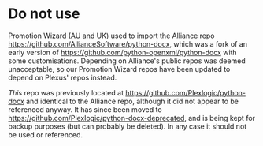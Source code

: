 # Do not use

Promotion Wizard (AU and UK) used to import the Alliance repo https://github.com/AllianceSoftware/python-docx, which was a fork of an early version of https://github.com/python-openxml/python-docx with some customisations. Depending on Alliance's public repos was deemed unacceptable, so our Promotion Wizard repos have been updated to depend on Plexus' repos instead.

*This* repo was previously located at https://github.com/Plexlogic/python-docx and identical to the Alliance repo, although it did not appear to be referenced anyway. It has since been moved to https://github.com/Plexlogic/python-docx-deprecated, and is being kept for backup purposes (but can probably be deleted). In any case it should not be used or referenced.
